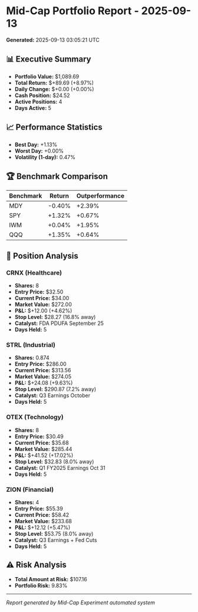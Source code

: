 # Mid-Cap Portfolio Report - 2025-09-13

**Generated:** 2025-09-13 03:05:21 UTC

## 📊 Executive Summary

- **Portfolio Value:** $1,089.69
- **Total Return:** $+89.69 (+8.97%)
- **Daily Change:** $+0.00 (+0.00%)
- **Cash Position:** $24.52
- **Active Positions:** 4
- **Days Active:** 5

## 📈 Performance Statistics

- **Best Day:** +1.13%
- **Worst Day:** +0.00%
- **Volatility (1-day):** 0.47%

## 🏆 Benchmark Comparison

| Benchmark | Return | Outperformance |
|-----------|--------|----------------|
| MDY | -0.40% | +2.39% |
| SPY | +1.32% | +0.67% |
| IWM | +0.04% | +1.95% |
| QQQ | +1.35% | +0.64% |

## 💼 Position Analysis

### CRNX (Healthcare)
- **Shares:** 8
- **Entry Price:** $32.50
- **Current Price:** $34.00
- **Market Value:** $272.00
- **P&L:** $+12.00 (+4.62%)
- **Stop Level:** $28.27 (16.8% away)
- **Catalyst:** FDA PDUFA September 25
- **Days Held:** 5

### STRL (Industrial)
- **Shares:** 0.874
- **Entry Price:** $286.00
- **Current Price:** $313.56
- **Market Value:** $274.05
- **P&L:** $+24.08 (+9.63%)
- **Stop Level:** $290.87 (7.2% away)
- **Catalyst:** Q3 Earnings October
- **Days Held:** 5

### OTEX (Technology)
- **Shares:** 8
- **Entry Price:** $30.49
- **Current Price:** $35.68
- **Market Value:** $285.44
- **P&L:** $+41.52 (+17.02%)
- **Stop Level:** $32.83 (8.0% away)
- **Catalyst:** Q1 FY2025 Earnings Oct 31
- **Days Held:** 5

### ZION (Financial)
- **Shares:** 4
- **Entry Price:** $55.39
- **Current Price:** $58.42
- **Market Value:** $233.68
- **P&L:** $+12.12 (+5.47%)
- **Stop Level:** $53.75 (8.0% away)
- **Catalyst:** Q3 Earnings + Fed Cuts
- **Days Held:** 5

## ⚠️ Risk Analysis

- **Total Amount at Risk:** $107.16
- **Portfolio Risk:** 9.83%

---
*Report generated by Mid-Cap Experiment automated system*
